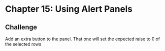# Chapter 15: Using Alert Panels

## Challenge
Add an extra button to the panel. That one will set the expected raise to 0 of the selected rows 
